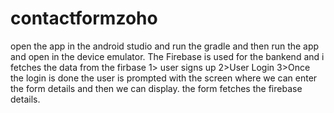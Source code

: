 # contactformzoho
open the app in the android studio and run the gradle and then  run the app and 
open in the device emulator.
The Firebase is used for the bankend and i fetches the data from the firbase 
1> user signs up
2>User Login
3>Once the login is done the user is prompted with the screen where we can enter the form details and then we can 
display.
the form fetches the firebase details.

